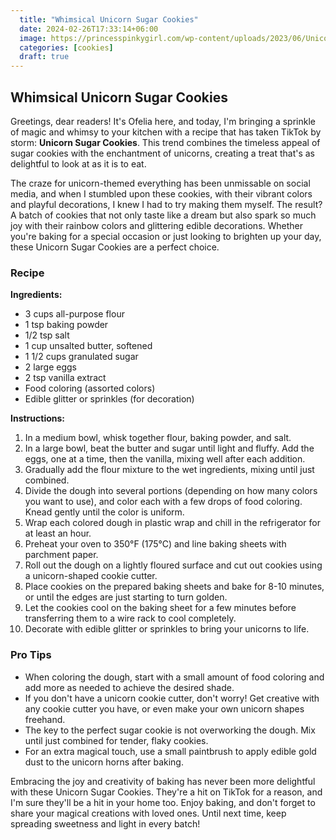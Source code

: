 ```yaml
---
  title: "Whimsical Unicorn Sugar Cookies"
  date: 2024-02-26T17:33:14+06:00
  image: https://princesspinkygirl.com/wp-content/uploads/2023/06/Unicorn-Sugar-Cookies-27hero.jpg
  categories: [cookies]
  draft: true
---
```


## Whimsical Unicorn Sugar Cookies

Greetings, dear readers! It's Ofelia here, and today, I'm bringing a sprinkle of magic and whimsy to your kitchen with a recipe that has taken TikTok by storm: **Unicorn Sugar Cookies**. This trend combines the timeless appeal of sugar cookies with the enchantment of unicorns, creating a treat that's as delightful to look at as it is to eat.

The craze for unicorn-themed everything has been unmissable on social media, and when I stumbled upon these cookies, with their vibrant colors and playful decorations, I knew I had to try making them myself. The result? A batch of cookies that not only taste like a dream but also spark so much joy with their rainbow colors and glittering edible decorations. Whether you're baking for a special occasion or just looking to brighten up your day, these Unicorn Sugar Cookies are a perfect choice.

### Recipe

**Ingredients:**

- 3 cups all-purpose flour
- 1 tsp baking powder
- 1/2 tsp salt
- 1 cup unsalted butter, softened
- 1 1/2 cups granulated sugar
- 2 large eggs
- 2 tsp vanilla extract
- Food coloring (assorted colors)
- Edible glitter or sprinkles (for decoration)

**Instructions:**

1. In a medium bowl, whisk together flour, baking powder, and salt.
2. In a large bowl, beat the butter and sugar until light and fluffy. Add the eggs, one at a time, then the vanilla, mixing well after each addition.
3. Gradually add the flour mixture to the wet ingredients, mixing until just combined.
4. Divide the dough into several portions (depending on how many colors you want to use), and color each with a few drops of food coloring. Knead gently until the color is uniform.
5. Wrap each colored dough in plastic wrap and chill in the refrigerator for at least an hour.
6. Preheat your oven to 350°F (175°C) and line baking sheets with parchment paper.
7. Roll out the dough on a lightly floured surface and cut out cookies using a unicorn-shaped cookie cutter.
8. Place cookies on the prepared baking sheets and bake for 8-10 minutes, or until the edges are just starting to turn golden.
9. Let the cookies cool on the baking sheet for a few minutes before transferring them to a wire rack to cool completely.
10. Decorate with edible glitter or sprinkles to bring your unicorns to life.

### Pro Tips

- When coloring the dough, start with a small amount of food coloring and add more as needed to achieve the desired shade.
- If you don't have a unicorn cookie cutter, don't worry! Get creative with any cookie cutter you have, or even make your own unicorn shapes freehand.
- The key to the perfect sugar cookie is not overworking the dough. Mix until just combined for tender, flaky cookies.
- For an extra magical touch, use a small paintbrush to apply edible gold dust to the unicorn horns after baking.

Embracing the joy and creativity of baking has never been more delightful with these Unicorn Sugar Cookies. They're a hit on TikTok for a reason, and I'm sure they'll be a hit in your home too. Enjoy baking, and don't forget to share your magical creations with loved ones. Until next time, keep spreading sweetness and light in every batch!